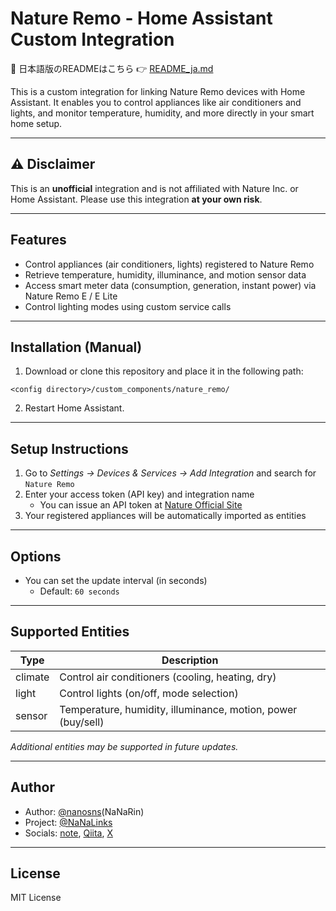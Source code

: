 # Nature Remo - Home Assistant Custom Integration

📄 日本語版のREADMEはこちら 👉 [README_ja.md](README_ja.md)

This is a custom integration for linking Nature Remo devices with Home Assistant.
It enables you to control appliances like air conditioners and lights, and monitor temperature, humidity, and more directly in your smart home setup.

---

## ⚠️ Disclaimer
This is an **unofficial** integration and is not affiliated with Nature Inc. or Home Assistant.
Please use this integration **at your own risk**.

---

## Features

- Control appliances (air conditioners, lights) registered to Nature Remo
- Retrieve temperature, humidity, illuminance, and motion sensor data
- Access smart meter data (consumption, generation, instant power) via Nature Remo E / E Lite
- Control lighting modes using custom service calls

---

## Installation (Manual)

1. Download or clone this repository and place it in the following path:

```
<config directory>/custom_components/nature_remo/
```

2. Restart Home Assistant.

---

## Setup Instructions

1. Go to *Settings → Devices & Services → Add Integration* and search for `Nature Remo`
2. Enter your access token (API key) and integration name
   - You can issue an API token at [Nature Official Site](https://home.nature.global)
3. Your registered appliances will be automatically imported as entities

---

## Options

- You can set the update interval (in seconds)
  - Default: `60 seconds`

---

## Supported Entities

| Type    | Description                                                  |
| ------- | ------------------------------------------------------------ |
| climate | Control air conditioners (cooling, heating, dry)             |
| light   | Control lights (on/off, mode selection)                      |
| sensor  | Temperature, humidity, illuminance, motion, power (buy/sell) |

*Additional entities may be supported in future updates.*

---

## Author

- Author: [@nanosns](https://github.com/nanosns)(NaNaRin)
- Project: [@NaNaLinks](https://github.com/NaNaLinks)
- Socials: [note](https://note.com/nanomana), [Qiita](https://qiita.com/NaNaRin), [X](https://x.com/NaNaRin_ks)

---

## License

MIT License

